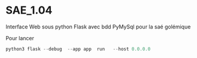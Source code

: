 # SAE_1.04

Interface Web sous python Flask avec bdd PyMySql pour la saé golémique  

Pour lancer   
```python
python3 flask --debug  --app app  run   --host 0.0.0.0
```

